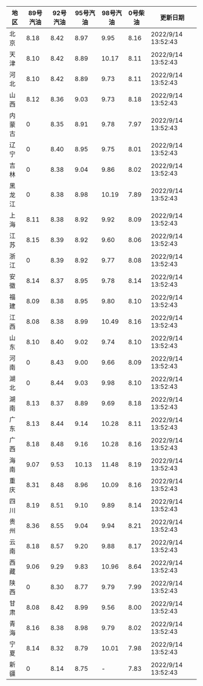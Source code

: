 | 地区 | 89号汽油 | 92号汽油 | 95号汽油 | 98号汽油 | 0号柴油 | 更新日期 |
| --- | --- | --- | --- | --- | --- | --- |
| 北京 | 8.18 | 8.42 | 8.97 | 9.95 | 8.16 | 2022/9/14 13:52:43 |
| 天津 | 8.10 | 8.42 | 8.89 | 10.17 | 8.11 | 2022/9/14 13:52:43 |
| 河北 | 8.10 | 8.42 | 8.89 | 9.73 | 8.11 | 2022/9/14 13:52:43 |
| 山西 | 8.12 | 8.36 | 9.03 | 9.73 | 8.18 | 2022/9/14 13:52:43 |
| 内蒙古 | 0 | 8.35 | 8.91 | 9.78 | 7.97 | 2022/9/14 13:52:43 |
| 辽宁 | 0 | 8.40 | 8.95 | 9.75 | 8.01 | 2022/9/14 13:52:43 |
| 吉林 | 0 | 8.38 | 9.04 | 9.86 | 8.02 | 2022/9/14 13:52:43 |
| 黑龙江 | 0 | 8.38 | 8.98 | 10.19 | 7.89 | 2022/9/14 13:52:43 |
| 上海 | 8.11 | 8.38 | 8.92 | 9.92 | 8.09 | 2022/9/14 13:52:43 |
| 江苏 | 8.15 | 8.39 | 8.92 | 9.60 | 8.06 | 2022/9/14 13:52:43 |
| 浙江 | 0 | 8.39 | 8.92 | 9.77 | 8.08 | 2022/9/14 13:52:43 |
| 安徽 | 8.14 | 8.37 | 8.95 | 9.78 | 8.14 | 2022/9/14 13:52:43 |
| 福建 | 8.09 | 8.38 | 8.95 | 9.80 | 8.10 | 2022/9/14 13:52:43 |
| 江西 | 8.08 | 8.38 | 8.99 | 10.49 | 8.16 | 2022/9/14 13:52:43 |
| 山东 | 8.10 | 8.40 | 9.02 | 9.74 | 8.10 | 2022/9/14 13:52:43 |
| 河南 | 0 | 8.43 | 9.00 | 9.66 | 8.09 | 2022/9/14 13:52:43 |
| 湖北 | 0 | 8.44 | 9.03 | 9.98 | 8.10 | 2022/9/14 13:52:43 |
| 湖南 | 8.13 | 8.37 | 8.89 | 9.69 | 8.18 | 2022/9/14 13:52:43 |
| 广东 | 8.13 | 8.44 | 9.14 | 10.28 | 8.11 | 2022/9/14 13:52:43 |
| 广西 | 8.18 | 8.48 | 9.16 | 10.28 | 8.16 | 2022/9/14 13:52:43 |
| 海南 | 9.07 | 9.53 | 10.13 | 11.48 | 8.19 | 2022/9/14 13:52:43 |
| 重庆 | 8.31 | 8.48 | 8.96 | 10.09 | 8.16 | 2022/9/14 13:52:43 |
| 四川 | 8.19 | 8.51 | 9.10 | 9.89 | 8.14 | 2022/9/14 13:52:43 |
| 贵州 | 8.36 | 8.55 | 9.04 | 9.94 | 8.21 | 2022/9/14 13:52:43 |
| 云南 | 8.18 | 8.57 | 9.20 | 9.88 | 8.17 | 2022/9/14 13:52:43 |
| 西藏 | 9.06 | 9.29 | 9.83 | 10.96 | 8.64 | 2022/9/14 13:52:43 |
| 陕西 | 0 | 8.30 | 8.77 | 9.79 | 7.99 | 2022/9/14 13:52:43 |
| 甘肃 | 8.08 | 8.42 | 8.99 | 9.56 | 8.00 | 2022/9/14 13:52:43 |
| 青海 | 8.16 | 8.38 | 8.98 | 9.79 | 8.02 | 2022/9/14 13:52:43 |
| 宁夏 | 8.14 | 8.32 | 8.79 | 10.01 | 7.98 | 2022/9/14 13:52:43 |
| 新疆 | 0 | 8.14 | 8.75 | - | 7.83 | 2022/9/14 13:52:43 |
